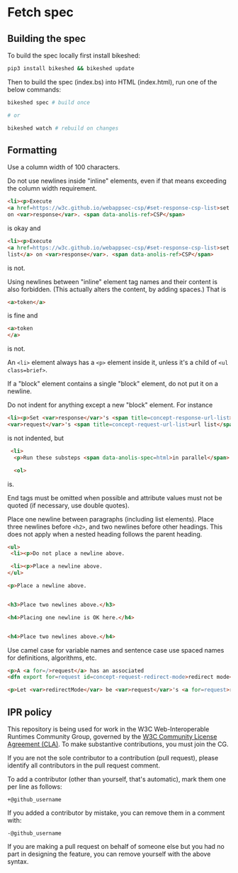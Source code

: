 # Fetch spec

## Building the spec

To build the spec locally first install bikeshed:

```sh
pip3 install bikeshed && bikeshed update
```

Then to build the spec (index.bs) into HTML (index.html), run one of the below
commands:

```sh
bikeshed spec # build once

# or

bikeshed watch # rebuild on changes
```

## Formatting

Use a column width of 100 characters.

Do not use newlines inside "inline" elements, even if that means exceeding the
column width requirement.

```html
<li><p>Execute
<a href=https://w3c.github.io/webappsec-csp/#set-response-csp-list>set <var>response</var>'s CSP list</a>
on <var>response</var>. <span data-anolis-ref>CSP</span>
```

is okay and

```html
<li><p>Execute
<a href=https://w3c.github.io/webappsec-csp/#set-response-csp-list>set <var>response</var>'s CSP
list</a> on <var>response</var>. <span data-anolis-ref>CSP</span>
```

is not.

Using newlines between "inline" element tag names and their content is also
forbidden. (This actually alters the content, by adding spaces.) That is

```html
<a>token</a>
```

is fine and

```html
<a>token
</a>
```

is not.

An `<li>` element always has a `<p>` element inside it, unless it's a child of
`<ul class=brief>`.

If a "block" element contains a single "block" element, do not put it on a
newline.

Do not indent for anything except a new "block" element. For instance

```html
<li><p>Set <var>response</var>'s <span title=concept-response-url-list>url list</span> to a copy of
<var>request</var>'s <span title=concept-request-url-list>url list</span>.
```

is not indented, but

```html
 <li>
  <p>Run these substeps <span data-anolis-spec=html>in parallel</span>:

  <ol>
```

is.

End tags must be omitted when possible and attribute values must not be quoted
(if necessary, use double quotes).

Place one newline between paragraphs (including list elements). Place three
newlines before `<h2>`, and two newlines before other headings. This does not
apply when a nested heading follows the parent heading.

```html
<ul>
 <li><p>Do not place a newline above.

 <li><p>Place a newline above.
</ul>

<p>Place a newline above.


<h3>Place two newlines above.</h3>

<h4>Placing one newline is OK here.</h4>


<h4>Place two newlines above.</h4>
```

Use camel case for variable names and sentence case use spaced names for
definitions, algorithms, etc.

```html
<p>A <a for=/>request</a> has an associated
<dfn export for=request id=concept-request-redirect-mode>redirect mode</dfn>,...
```

```html
<p>Let <var>redirectMode</var> be <var>request</var>'s <a for=request>redirect mode</a>.
```

## IPR policy

This repository is being used for work in the W3C Web-Interoperable Runtimes
Community Group, governed by the
[W3C Community License Agreement (CLA)](http://www.w3.org/community/about/agreements/cla/).
To make substantive contributions, you must join the CG.

If you are not the sole contributor to a contribution (pull request), please
identify all contributors in the pull request comment.

To add a contributor (other than yourself, that's automatic), mark them one per
line as follows:

```
+@github_username
```

If you added a contributor by mistake, you can remove them in a comment with:

```
-@github_username
```

If you are making a pull request on behalf of someone else but you had no part
in designing the feature, you can remove yourself with the above syntax.
